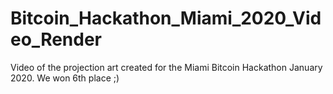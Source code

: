 # Bitcoin_Hackathon_Miami_2020_Video_Render
Video of the projection art created for the Miami Bitcoin Hackathon January 2020. We won 6th place ;)
